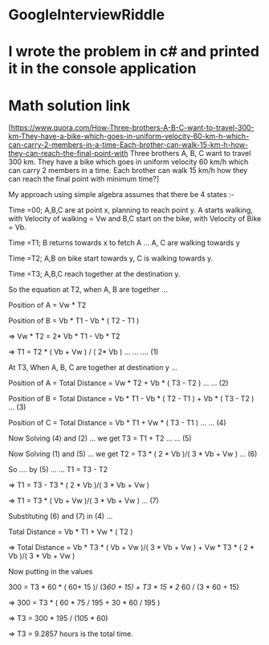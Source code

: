 # GoogleInterviewRiddle
# I wrote the problem in c# and printed it in the console application
# Math solution link 

[https://www.quora.com/How-Three-brothers-A-B-C-want-to-travel-300-km-They-have-a-bike-which-goes-in-uniform-velocity-60-km-h-which-can-carry-2-members-in-a-time-Each-brother-can-walk-15-km-h-how-they-can-reach-the-final-point-with
Three brothers A, B, C want to travel 300 km. They have a bike which goes in uniform velocity 60 km/h which can carry 2 members in a time. Each brother can walk 15 km/h how they can reach the final point with minimum time?]

My approach using simple algebra assumes that there be 4 states :-

Time =00; A,B,C are at point x, planning to reach point y. A starts walking, with Velocity of walking = Vw and B,C start on the bike, with Velocity of Bike = Vb.

Time =T1; B returns towards x to fetch A … A, C are walking towards y

Time =T2; A,B on bike start towards y, C is walking towards y.

Time =T3; A,B,C reach together at the destination y.

So the equation at T2, when A, B are together …

Position of A = Vw * T2

Position of B = Vb * T1 - Vb * ( T2 - T1 )

=> Vw * T2 = 2* Vb * T1 - Vb * T2

=> T1 = T2 * ( Vb + Vw ) / ( 2* Vb ) … … …. (1)

At T3, When A, B, C are together at destination y …

Position of A = Total Distance = Vw * T2 + Vb * ( T3 - T2 ) … … (2)

Position of B = Total Distance = Vb * T1 - Vb * ( T2 - T1 ) + Vb * ( T3 - T2 ) … (3)

Position of C = Total Distance = Vb * T1 + Vw * ( T3 - T1 ) … … (4)

Now Solving (4) and (2) … we get T3 = T1 + T2 … … (5)

Now Solving (1) and (5) … we get T2 = T3 * ( 2 * Vb )/( 3 * Vb + Vw ) … (6)

So …. by (5) … … T1 = T3 - T2

=> T1 = T3 - T3 * ( 2 * Vb )/( 3 * Vb + Vw )

=> T1 = T3 * ( Vb + Vw )/( 3 * Vb + Vw ) … (7)

Substituting (6) and (7) in (4) …

Total Distance = Vb * T1 + Vw * ( T2 )

=> Total Distance = Vb * T3 * ( Vb + Vw )/( 3 * Vb + Vw ) + Vw * T3 * ( 2 * Vb )/( 3 * Vb + Vw )

Now putting in the values

300 = T3 * 60 * ( 60+ 15 )/ (3*60 + 15) + T3 * 15 * 2* 60 / (3 * 60 + 15)

=> 300 = T3 * ( 60 * 75 / 195 + 30 * 60 / 195 )

=> T3 = 300 * 195 / (105 * 60)

=> T3 = 9.2857 hours is the total time.
